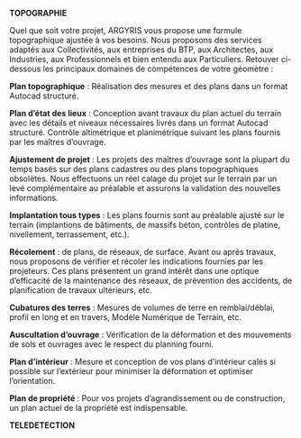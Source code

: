 **TOPOGRAPHIE**

Quel que soit votre projet, ARGYRIS vous propose une formule topographique ajustée à vos besoins. Nous proposons des services adaptés aux Collectivités, aux entreprises du BTP, aux Architectes, aux Industries, aux Professionnels et bien entendu aux Particuliers. Retouver ci-dessous les principaux domaines de compétences de votre géomètre :

**Plan topographique** :  Réalisation des mesures et des plans dans un format Autocad structuré.

**Plan d’état des lieux** :  Conception avant travaux du plan actuel du terrain avec les détails et niveaux nécessaires livrés dans un format Autocad structuré. Contrôle altimétrique et planimétrique suivant les plans fournis par les maîtres d’ouvrage.

**Ajustement de projet** :  Les projets des maîtres d’ouvrage sont la plupart du temps basés sur des plans cadastres ou des plans topographiques obsolètes. Nous effectuons un réel calage du projet sur le terrain par un levé complémentaire au préalable et assurons la validation des nouvelles informations.

**Implantation tous types** :  Les plans fournis sont au préalable ajusté sur le terrain (implantions de bâtiments, de massifs béton, contrôles de platine, nivellement, terrassement, etc.).

**Récolement** : de plans, de réseaux, de surface. Avant ou après travaux, nous proposons de vérifier et récoler les indications fournies par les projeteurs. Ces plans présentent un grand intérêt dans une optique d’efficacité de la maintenance des réseaux, de prévention des accidents, de planification de travaux ultérieurs, etc.

**Cubatures des terres** :  Mesures de volumes de terre en remblai/déblai, profil en long et en travers, Modèle Numérique de Terrain, etc.

**Auscultation d’ouvrage** :  Vérification de la déformation et des mouvements de sols et ouvrages avec le respect du planning fourni.

**Plan d’intérieur** : Mesure et conception de vos plans d’intérieur calés si possible sur l’extérieur pour minimiser la déformation et optimiser l’orientation.

**Plan de propriété** :  Pour vos projets d’agrandissement ou de construction, un plan actuel de la propriété est indispensable.

**TELEDETECTION**
<!--stackedit_data:
eyJoaXN0b3J5IjpbOTg3MzMwNzU1LDE2NTYxMDA4OTBdfQ==
-->
